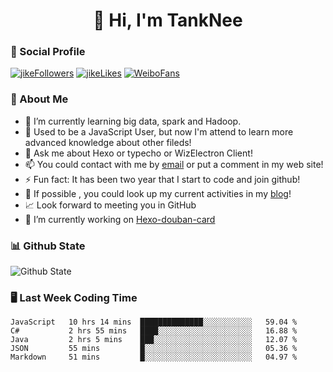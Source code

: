 
<h1 align="center">👋 Hi, I'm TankNee</h1>

### 📌 Social Profile 

[![jikeFollowers](https://img.shields.io/badge/dynamic/json?color=%23FFE411&label=JikeFollowers&query=%24.data.totalSubs&url=https%3A%2F%2Fapi.spencerwoo.com%2Fsubstats%2F%3Fsource%3DjikeFollower%26queryKey%3Dd25cf3f3-f6e6-4427-b418-51ba06cf26e9)](https://m.okjike.com)
[![jikeLikes](https://img.shields.io/badge/dynamic/json?color=%23FFE411&label=JikeLikes&query=%24.data.totalSubs&url=https%3A%2F%2Fapi.spencerwoo.com%2Fsubstats%2F%3Fsource%3DjikeLiked%26queryKey%3Dd25cf3f3-f6e6-4427-b418-51ba06cf26e9)](https://m.okjike.com)
[![WeiboFans](https://img.shields.io/badge/dynamic/json?color=%23E6162D&label=WeiboFollowers&query=%24.data.totalSubs&url=https%3A%2F%2Fapi.spencerwoo.com%2Fsubstats%2F%3Fsource%3Dweibo%26queryKey%3D5201023153)](https://www.weibo.com)

### 👦 About Me 

- 🌱 I’m currently learning big data, spark and Hadoop.
- 🤔 Used to be a JavaScript User, but now I'm attend to learn more advanced knowledge about other fileds!
- 💬 Ask me about Hexo or typecho or WizElectron Client!
- 📫 You could contact with me by [email](mailto:nee@tanknee.cn) or put a comment in my web site!
-  ⚡  Fun fact: It has been two year that I start to code and join github!
- 🎉 If possible , you could look up my current activities in my [blog](https://www.tanknee.cn)!
- 📈 Look forward to meeting you in GitHub
- 🔭 I’m currently working on [Hexo-douban-card](https://github.com/TankNee/hexo-douban-card)

### 📊 Github State

![Github State](https://github-readme-stats.vercel.app/api?username=TankNee&show_icons=true&hide_border=true)

### 🖥 Last Week Coding Time

<!--START_SECTION:waka-->
```text
JavaScript   10 hrs 14 mins  ██████████████░░░░░░░░░░░   59.04 % 
C#           2 hrs 55 mins   ████░░░░░░░░░░░░░░░░░░░░░   16.88 % 
Java         2 hrs 5 mins    ███░░░░░░░░░░░░░░░░░░░░░░   12.07 % 
JSON         55 mins         █░░░░░░░░░░░░░░░░░░░░░░░░   05.36 % 
Markdown     51 mins         █░░░░░░░░░░░░░░░░░░░░░░░░   04.97 %
```
<!--END_SECTION:waka-->

<!--### 🎈 Coding Skill

<p align="left"><img src="https://konpa.github.io/devicon/devicon.git/icons/vuejs/vuejs-original-wordmark.svg" alt="vuejs" width="50" height="50"/> <img src="https://konpa.github.io/devicon/devicon.git/icons/react/react-original-wordmark.svg" alt="react" width="50" height="50"/> <img src="https://konpa.github.io/devicon/devicon.git/icons/css3/css3-original-wordmark.svg" alt="css3" width="50" height="50"/> <img src="https://konpa.github.io/devicon/devicon.git/icons/csharp/csharp-original.svg" alt="csharp" width="50" height="50"/> <img src="https://konpa.github.io/devicon/devicon.git/icons/html5/html5-original-wordmark.svg" alt="html5" width="50" height="50"/> <img src="https://konpa.github.io/devicon/devicon.git/icons/java/java-original-wordmark.svg" alt="java" width="50" height="50"/> <img src="https://konpa.github.io/devicon/devicon.git/icons/javascript/javascript-original.svg" alt="javascript" width="50" height="50"/> <img src="https://konpa.github.io/devicon/devicon.git/icons/nodejs/nodejs-original-wordmark.svg" alt="nodejs" width="50" height="50"/></p>-->
